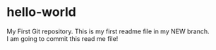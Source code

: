 # hello-world
My First Git repository.
This is my first readme file in my NEW branch.\
I am going to commit this read me file!
